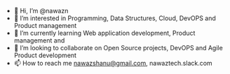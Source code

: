 - 👋 Hi, I’m @nawazn
- 👀 I’m interested in Programming, Data Structures, Cloud, DevOPS and Product management
- 🌱 I’m currently learning Web application development, Product management and 
- 💞️ I’m looking to collaborate on Open Source projects, DevOPS and Agile Product development
- 📫 How to reach me nawazshanu@gmail.com, nawaztech.slack.com


<!---
nawazshanu/nawazshanu is a ✨ special ✨ repository because its `README.md` (this file) appears on your GitHub profile.
You can click the Preview link to take a look at your changes.
--->
